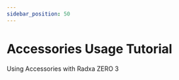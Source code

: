 ```yaml
---
sidebar_position: 50
---
```


# Accessories Usage Tutorial

Using Accessories with Radxa ZERO 3

<DocCardList />
